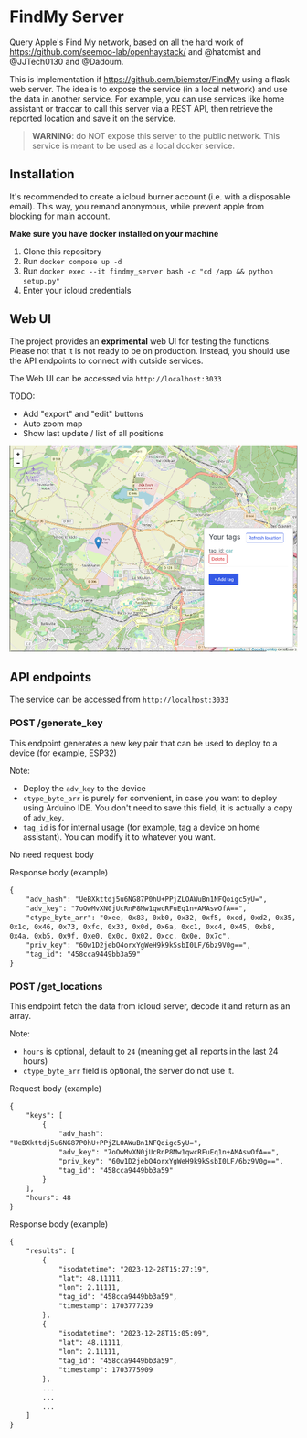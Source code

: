 # FindMy Server

Query Apple's Find My network, based on all the hard work of https://github.com/seemoo-lab/openhaystack/ and @hatomist and @JJTech0130 and @Dadoum.

This is implementation if https://github.com/biemster/FindMy using a flask web server. The idea is to expose the service (in a local network) and use the data in another service. For example, you can use services like home assistant or traccar to call this server via a REST API, then retrieve the reported location and save it on the service.

> **WARNING**: do NOT expose this server to the public network. This service is meant to be used as a local docker service.

## Installation

It's recommended to create a icloud burner account (i.e. with a disposable email). This way, you remand anonymous, while prevent apple from blocking for main account.

**Make sure you have docker installed on your machine**

1. Clone this repository
2. Run `docker compose up -d`
3. Run `docker exec --it findmy_server bash -c "cd /app && python setup.py"`
4. Enter your icloud credentials

## Web UI

The project provides an **exprimental** web UI for testing the functions. Please not that it is not ready to be on production. Instead, you should use the API endpoints to connect with outside services.

The Web UI can be accessed via `http://localhost:3033`

TODO:
- Add "export" and "edit" buttons
- Auto zoom map
- Show last update / list of all positions

![](./screenshot1.png)

## API endpoints

The service can be accessed from `http://localhost:3033`

### POST /generate_key

This endpoint generates a new key pair that can be used to deploy to a device (for example, ESP32)

Note:
- Deploy the `adv_key` to the device
- `ctype_byte_arr` is purely for convenient, in case you want to deploy using Arduino IDE. You don't need to save this field, it is actually a copy of `adv_key`.
- `tag_id` is for internal usage (for example, tag a device on home assistant). You can modify it to whatever you want.

No need request body

Response body (example)

```
{
    "adv_hash": "UeBXkttdj5u6NG87P0hU+PPjZLOAWuBn1NFQoigc5yU=",
    "adv_key": "7oOwMvXN0jUcRnP8Mw1qwcRFuEq1n+AMAswOfA==",
    "ctype_byte_arr": "0xee, 0x83, 0xb0, 0x32, 0xf5, 0xcd, 0xd2, 0x35, 0x1c, 0x46, 0x73, 0xfc, 0x33, 0x0d, 0x6a, 0xc1, 0xc4, 0x45, 0xb8, 0x4a, 0xb5, 0x9f, 0xe0, 0x0c, 0x02, 0xcc, 0x0e, 0x7c",
    "priv_key": "60w1D2jebO4orxYgWeH9k9kSsbI0LF/6bz9V0g==",
    "tag_id": "458cca9449bb3a59"
}
```

### POST /get_locations

This endpoint fetch the data from icloud server, decode it and return as an array.

Note:
- `hours` is optional, default to `24` (meaning get all reports in the last 24 hours)
- `ctype_byte_arr` field is optional, the server do not use it.

Request body (example)

```
{
    "keys": [
        {
            "adv_hash": "UeBXkttdj5u6NG87P0hU+PPjZLOAWuBn1NFQoigc5yU=",
            "adv_key": "7oOwMvXN0jUcRnP8Mw1qwcRFuEq1n+AMAswOfA==",
            "priv_key": "60w1D2jebO4orxYgWeH9k9kSsbI0LF/6bz9V0g==",
            "tag_id": "458cca9449bb3a59"
        }
    ],
    "hours": 48
}
```

Response body (example)

```
{
    "results": [
        {
            "isodatetime": "2023-12-28T15:27:19",
            "lat": 48.11111,
            "lon": 2.11111,
            "tag_id": "458cca9449bb3a59",
            "timestamp": 1703777239
        },
        {
            "isodatetime": "2023-12-28T15:05:09",
            "lat": 48.11111,
            "lon": 2.11111,
            "tag_id": "458cca9449bb3a59",
            "timestamp": 1703775909
        },
        ...
        ...
        ...
    ]
}
```
